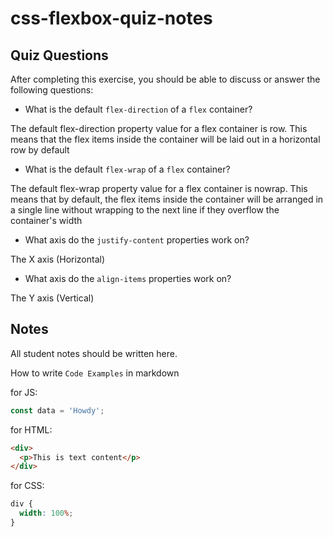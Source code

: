 # css-flexbox-quiz-notes

## Quiz Questions

After completing this exercise, you should be able to discuss or answer the following questions:

- What is the default `flex-direction` of a `flex` container?

The default flex-direction property value for a flex container is row. This means that the flex items inside the container will be laid out in a horizontal row by default

- What is the default `flex-wrap` of a `flex` container?

The default flex-wrap property value for a flex container is nowrap. This means that by default, the flex items inside the container will be arranged in a single line without wrapping to the next line if they overflow the container's width

- What axis do the `justify-content` properties work on?

The X axis (Horizontal)

- What axis do the `align-items` properties work on?

The Y axis (Vertical)

## Notes

All student notes should be written here.

How to write `Code Examples` in markdown

for JS:

```javascript
const data = 'Howdy';
```

for HTML:

```html
<div>
  <p>This is text content</p>
</div>
```

for CSS:

```css
div {
  width: 100%;
}
```
